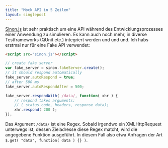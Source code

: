 ```yaml
---
title: "Mock API in 5 Zeilen"
layout: singlepost
---
```


[Sinon.js](http://sinonjs.org) ist sehr praktisch um eine API während des Entwicklungsprozesses einer Anwendung zu simulieren. Es kann auch noch mehr, in diverse Testframeworks (QUnit etc.) integriert werden und und und. Ich habs erstmal nur für eine Fake API verwendet:

~~~ html
<script src="sinon.js"></script>
~~~

~~~ javascript
// create fake server
var fake_server = sinon.fakeServer.create();
// it should respond automatically
fake_server.autoRespond = true;
// after 500 ms
fake_server.autoRespondAfter = 500;

fake_server.respondWith( /data/, function( xhr ) {
	// respond takes arguments:
	// ( status code, headers, response data);
	xhr.respond( 200 );
});
~~~

Das Argument ``/data/`` ist eine Regex. Sobald irgendwo ein XMLHttpRequest unterwegs ist, dessen Zieladresse diese Regex matcht, wird die angegebene Funktion ausgeführt. In diesem Fall also etwa Anfragen der Art ``$.get( "data", function( data ) {} )``.